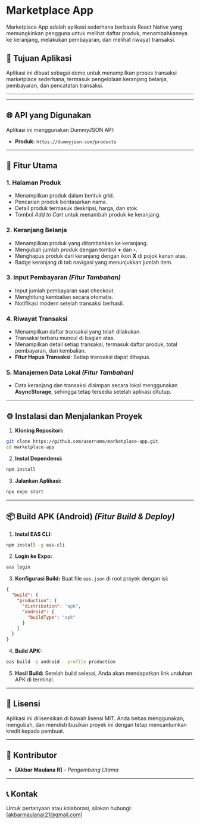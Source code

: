 # Marketplace App

Marketplace App adalah aplikasi sederhana berbasis React Native yang memungkinkan pengguna untuk melihat daftar produk, menambahkannya ke keranjang, melakukan pembayaran, dan melihat riwayat transaksi.

## 🎯 **Tujuan Aplikasi**
Aplikasi ini dibuat sebagai demo untuk menampilkan proses transaksi marketplace sederhana, termasuk pengelolaan keranjang belanja, pembayaran, dan pencatatan transaksi.

---

---

## 🌐 **API yang Digunakan**
Aplikasi ini menggunakan DummyJSON API:
- **Produk:** `https://dummyjson.com/products`

---

## 🚀 **Fitur Utama**

### 1. **Halaman Produk**
- Menampilkan produk dalam bentuk grid.
- Pencarian produk berdasarkan nama.
- Detail produk termasuk deskripsi, harga, dan stok.
- Tombol *Add to Cart* untuk menambah produk ke keranjang.

### 2. **Keranjang Belanja**
- Menampilkan produk yang ditambahkan ke keranjang.
- Mengubah jumlah produk dengan tombol **+** dan **-**.
- Menghapus produk dari keranjang dengan ikon **X** di pojok kanan atas.
- Badge keranjang di tab navigasi yang menunjukkan jumlah item.

### 3. **Input Pembayaran** *(Fitur Tambahan)*
- Input jumlah pembayaran saat checkout.
- Menghitung kembalian secara otomatis.
- Notifikasi modern setelah transaksi berhasil.

### 4. **Riwayat Transaksi**
- Menampilkan daftar transaksi yang telah dilakukan.
- Transaksi terbaru muncul di bagian atas.
- Menampilkan detail setiap transaksi, termasuk daftar produk, total pembayaran, dan kembalian.
- **Fitur Hapus Transaksi**: Setiap transaksi dapat dihapus.

### 5. **Manajemen Data Lokal** *(Fitur Tambahan)*
- Data keranjang dan transaksi disimpan secara lokal menggunakan **AsyncStorage**, sehingga tetap tersedia setelah aplikasi ditutup.

---

## ⚙️ **Instalasi dan Menjalankan Proyek**

1. **Kloning Repositori:**
```bash
git clone https://github.com/username/marketplace-app.git
cd marketplace-app
```

2. **Instal Dependensi:**
```bash
npm install
```

3. **Jalankan Aplikasi:**
```bash
npx expo start
```

---

## 📦 **Build APK (Android)** *(Fitur Build & Deploy)*

1. **Instal EAS CLI:**
```bash
npm install -g eas-cli
```

2. **Login ke Expo:**
```bash
eas login
```

3. **Konfigurasi Build:**
Buat file `eas.json` di root proyek dengan isi:
```json
{
  "build": {
    "production": {
      "distribution": "apk",
      "android": {
        "buildType": "apk"
      }
    }
  }
}
```

4. **Build APK:**
```bash
eas build -p android --profile production
```

5. **Hasil Build:**
Setelah build selesai, Anda akan mendapatkan link unduhan APK di terminal.

---

## 📝 **Lisensi**
Aplikasi ini dilisensikan di bawah lisensi MIT. Anda bebas menggunakan, mengubah, dan mendistribusikan proyek ini dengan tetap mencantumkan kredit kepada pembuat.

---

## 👥 **Kontributor**
- **[Akbar Maulana R]** – *Pengembang Utama*

---

## 📞 **Kontak**
Untuk pertanyaan atau kolaborasi, silakan hubungi: [akbarmaulanar21@gmail.com]

